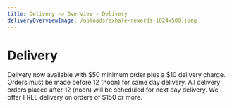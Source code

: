 ```yaml
---
title: Delivery -> Overview - Delivery
deliveryOverviewImage: /uploads/exhale-rewards-1024x500.jpeg
---
```


# Delivery

Delivery now available with $50 minimum order plus a $10 delivery charge. Orders must be made before 12 (noon) for same day delivery. All delivery orders placed after 12 (noon) will be scheduled for next day delivery. We offer FREE delivery on orders of \$150 or more.
